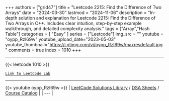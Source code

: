 
+++
authors = ["grid47"]
title = "Leetcode 2215: Find the Difference of Two Arrays"
date = "2024-03-30"
lastmod = "2024-11-06"
description = "In-depth solution and explanation for Leetcode 2215: Find the Difference of Two Arrays in C++. Includes clear intuition, step-by-step example walkthrough, and detailed complexity analysis."
tags = ["Array","Hash Table"]
categories = [
    "Easy"
]
series = ["Leetcode"]
img_src = ""
youtube = "oypp_RzI69w"
youtube_upload_date="2023-05-03"
youtube_thumbnail="https://i.ytimg.com/vi/oypp_RzI69w/maxresdefault.jpg"
comments = true
index = 1010
+++



---
{{< leetcode 1010 >}}

[`Link to LeetCode Lab`](https://leetcode.com/problems/find-the-difference-of-two-arrays/description/)

---
{{< youtube oypp_RzI69w >}}
| [LeetCode Solutions Library](https://grid47.xyz/leetcode/) / [DSA Sheets](https://grid47.xyz/sheets/) / [Course Catalog](https://grid47.xyz/courses/) |
| --- |
